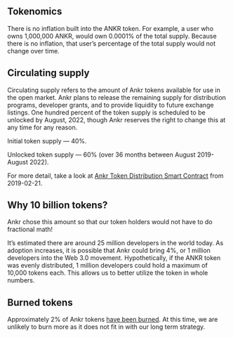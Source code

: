 ## Tokenomics
There is no inflation built into the ANKR token. For example, a user who owns 1,000,000 ANKR, would own 0.0001% of the total supply. Because there is no inflation, that user’s percentage of the total supply would not change over time.

## Circulating supply
Circulating supply refers to the amount of Ankr tokens available for use in the open market. Ankr plans to release the remaining supply for distribution programs, developer grants, and to provide liquidity to future exchange listings. One hundred percent of the token supply is scheduled to be unlocked by August, 2022, though Ankr reserves the right to change this at any time for any reason.

Initial token supply — 40%.

Unlocked token supply — 60% (over 36 months between August 2019-August 2022).

For more detail, take a look at [Ankr Token Distribution Smart Contract](https://etherscan.io/address/0x9c2578bf9e37eb1d0ddf45a410723d95e554cbdd#code) from 2019-02-21.

## Why 10 billion tokens?
Ankr chose this amount so that our token holders would not have to do fractional math!

It’s estimated there are around 25 million developers in the world today. As adoption increases, it is possible that Ankr could bring 4%, or 1 million developers into the Web 3.0 movement. Hypothetically, if the ANKR token was evenly distributed, 1 million developers could hold a maximum of 10,000 tokens each. This allows us to better utilize the token in whole numbers.

## Burned tokens
Approximately 2% of Ankr tokens [have been burned](https://etherscan.io/token/0x8290333cef9e6d528dd5618fb97a76f268f3edd4?a=0x000000000000000000000000000000000000dead). At this time, we are unlikely to burn more as it does not fit in with our long term strategy.
